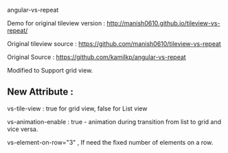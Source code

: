 angular-vs-repeat

Demo for original tileview version : http://manish0610.github.io/tileview-vs-repeat/

Original tileview source : https://github.com/manish0610/tileview-vs-repeat

Original Source : https://github.com/kamilkp/angular-vs-repeat

Modified to Support grid view.

New Attribute :
-----------------------------
vs-tile-view :  true for grid view,  false for List view

vs-animation-enable : true - animation during transition from list to grid and vice versa.

vs-element-on-row="3"   , If need the fixed number of elements on a row.


